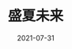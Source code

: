 ---
title: '盛夏未来'
date: '2021-07-31'
price: '43.90'
theaters: ['华联影城·万柳店']
seat: ['4-5']
remark: ['数字']
---